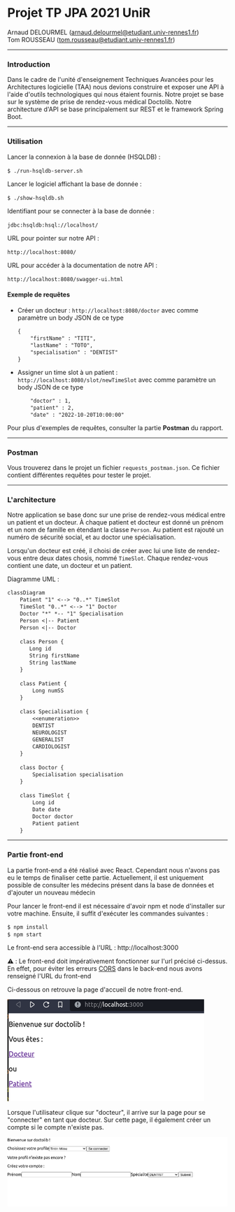 # Projet TP JPA 2021 UniR

Arnaud DELOURMEL (arnaud.delourmel@etudiant.univ-rennes1.fr)    
Tom ROUSSEAU (tom.rousseau@etudiant.univ-rennes1.fr)

---

### Introduction

Dans le cadre de l'unité d'enseignement Techniques Avancées pour les Architectures logicielle (TAA) nous devions construire et exposer une API à l'aide d'outils technologiques qui nous étaient fournis.
Notre projet se base sur le système de prise de rendez-vous médical Doctolib.
Notre architecture d'API se base principalement sur REST et le framework Spring Boot.

---

### Utilisation

Lancer la connexion à la base de donnée (HSQLDB) :

`$ ./run-hsqldb-server.sh`

Lancer le logiciel affichant la base de donnée :

`$ ./show-hsqldb.sh`

Identifiant pour se connecter à la base de donnée :

`jdbc:hsqldb:hsql://localhost/`

URL pour pointer sur notre API :

`http://localhost:8080/`

URL pour accéder à la documentation de notre API :

`http://localhost:8080/swagger-ui.html`

#### Exemple de requêtes

- Créer un docteur :
  `http://localhost:8080/doctor` avec comme paramètre un body JSON de ce type
    ```
    {
        "firstName" : "TITI",
        "lastName" : "TOTO",
        "specialisation" : "DENTIST"
    }
    ```

- Assigner un time slot à un patient :
  `http://localhost:8080/slot/newTimeSlot` avec comme paramètre un body JSON de ce type
    ```
        "doctor" : 1,
        "patient" : 2,
        "date" : "2022-10-20T10:00:00"
    ```

Pour plus d'exemples de requêtes, consulter la partie **Postman** du rapport.

---

### Postman

Vous trouverez dans le projet un fichier `requests_postman.json`. Ce fichier contient différentes requêtes pour tester le projet.


---

### L'architecture

Notre application se base donc sur une prise de rendez-vous médical entre un patient et un docteur. À chaque patient et docteur est donné un prénom et un nom de famille en étendant la classe `Person`. Au patient est rajouté un numéro de sécurité social, et au doctor une spécialisation.

Lorsqu'un docteur est créé, il choisi de créer avec lui une liste de rendez-vous entre deux dates chosis, nommé `TimeSlot`. Chaque rendez-vous contient une date, un docteur et un patient.

Diagramme UML :

```mermaid
classDiagram
    Patient "1" <--> "0..*" TimeSlot  
    TimeSlot "0..*" <--> "1" Doctor
    Doctor "*" *-- "1" Specialisation
    Person <|-- Patient
    Person <|-- Doctor

    class Person {
       Long id
       String firstName    
       String lastName
    }

    class Patient {
        Long numSS
    }

    class Specialisation {
        <<enumeration>>
        DENTIST
        NEUROLOGIST
        GENERALIST
        CARDIOLOGIST
    }

    class Doctor {
        Specialisation specialisation
    }

    class TimeSlot {
        Long id
        Date date
        Doctor doctor
        Patient patient
    }
```
---

### Partie front-end

La partie front-end a été réalisé avec React. Cependant nous n'avons pas eu le temps de finaliser cette partie. Actuellement, il est uniquement possible de consulter les médecins présent dans la base de données et d'ajouter un nouveau médecin


Pour lancer le front-end il est nécessaire d'avoir npm et node d'installer sur votre machine. Ensuite, il suffit d'exécuter les commandes suivantes :

```bash
$ npm install
$ npm start
```

Le front-end sera accessible à l'URL : http://localhost:3000

:warning: : Le front-end doit impérativement fonctionner sur l'url précisé ci-dessus. En effet, pour éviter les erreurs [CORS](https://developer.mozilla.org/fr/docs/Web/HTTP/CORS/Errors) dans le back-end nous avons renseigné l'URL du front-end 



Ci-dessous on retrouve la page d'accueil de notre front-end.

![home_front](./images/home_front.png)



Lorsque l'utilisateur clique sur "docteur", il arrive sur la page pour se "connecter" en tant que docteur.  Sur cette page, il également créer un compte si le compte n'existe pas.

![home_front](./images/addDoctor_front.png)
